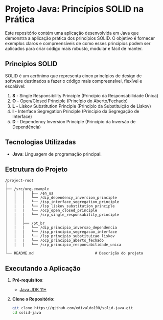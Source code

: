 # Projeto Java: Princípios SOLID na Prática

Este repositório contém uma aplicação desenvolvida em Java que demonstra a aplicação prática dos princípios SOLID. O objetivo é fornecer exemplos claros e compreensíveis de como esses princípios podem ser aplicados para criar código mais robusto, modular e fácil de manter.

## Princípios SOLID

SOLID é um acrônimo que representa cinco princípios de design de software destinados a fazer o código mais compreensível, flexível e escalável:

1. **S** - Single Responsibility Principle (Princípio da Responsabilidade Única)
2. **O** - Open/Closed Principle (Princípio do Aberto/Fechado)
3. **L** - Liskov Substitution Principle (Princípio da Substituição de Liskov)
4. **I** - Interface Segregation Principle (Princípio da Segregação de Interface)
5. **D** - Dependency Inversion Principle (Princípio da Inversão de Dependência)

## Tecnologias Utilizadas

- **Java**: Linguagem de programação principal.

## Estrutura do Projeto

```
/project-root
│
├── /src/org.example
│   │   │   ├── /en_us
│   │   │   └── /dip_dependency_inversion_principle
│   |   |   └── /isp_interface_segregation_principle
│   |   |   └── /lsp_liskov_substitution_principle
│   |   |   └── /ocp_open_closed_principle
│   |   |   └── /srp_single_responsability_principle
│   │   │       
│   │   ├── /pt_br
│   |   |   └── /dip_principio_inversao_dependencia
│   |   |   └── /isp_principio_segregacao_interface
│   |   |   └── /lsp_principio_substituicao_liskov
│   |   |   └── /ocp_principio_aberto_fechado
│   |   |   └── /srp_principio_responsabilidade_unica
│
└── README.md                            # Descrição do projeto
```

## Executando a Aplicação

1. **Pré-requisitos**:
    - [Java JDK 11+](https://www.oracle.com/java/technologies/javase-jdk11-downloads.html)

2. **Clone o Repositório**:
   ```bash
   git clone https://github.com/edivaldo100/solid-java.git
   cd solid-java
   ```